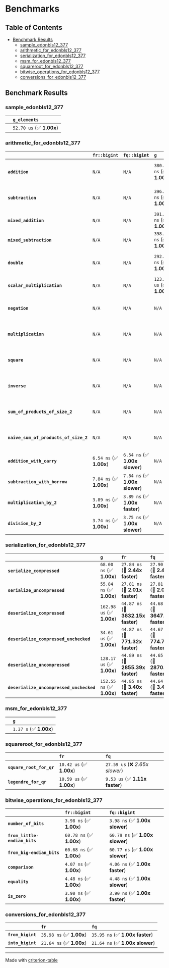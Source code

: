 # Benchmarks

## Table of Contents

- [Benchmark Results](#benchmark-results)
    - [sample_edonbls12_377](#sample_edonbls12_377)
    - [arithmetic_for_edonbls12_377](#arithmetic_for_edonbls12_377)
    - [serialization_for_edonbls12_377](#serialization_for_edonbls12_377)
    - [msm_for_edonbls12_377](#msm_for_edonbls12_377)
    - [squareroot_for_edonbls12_377](#squareroot_for_edonbls12_377)
    - [bitwise_operations_for_edonbls12_377](#bitwise_operations_for_edonbls12_377)
    - [conversions_for_edonbls12_377](#conversions_for_edonbls12_377)

## Benchmark Results

### sample_edonbls12_377

|        | `g_elements`              |
|:-------|:------------------------- |
|        | `52.70 us` (✅ **1.00x**)  |

### arithmetic_for_edonbls12_377

|                                       | `fr::bigint`            | `fq::bigint`                   | `g`                       | `fq`                            | `fr`                             |
|:--------------------------------------|:------------------------|:-------------------------------|:--------------------------|:--------------------------------|:-------------------------------- |
| **`addition`**                        | `N/A`                   | `N/A`                          | `380.03 ns` (✅ **1.00x**) | `8.29 ns` (🚀 **45.85x faster**) | `8.13 ns` (🚀 **46.73x faster**)  |
| **`subtraction`**                     | `N/A`                   | `N/A`                          | `396.37 ns` (✅ **1.00x**) | `8.74 ns` (🚀 **45.36x faster**) | `8.60 ns` (🚀 **46.08x faster**)  |
| **`mixed_addition`**                  | `N/A`                   | `N/A`                          | `391.65 ns` (✅ **1.00x**) | `N/A`                           | `N/A`                            |
| **`mixed_subtraction`**               | `N/A`                   | `N/A`                          | `398.15 ns` (✅ **1.00x**) | `N/A`                           | `N/A`                            |
| **`double`**                          | `N/A`                   | `N/A`                          | `292.16 ns` (✅ **1.00x**) | `9.08 ns` (🚀 **32.17x faster**) | `5.27 ns` (🚀 **55.43x faster**)  |
| **`scalar_multiplication`**           | `N/A`                   | `N/A`                          | `123.59 us` (✅ **1.00x**) | `N/A`                           | `N/A`                            |
| **`negation`**                        | `N/A`                   | `N/A`                          | `N/A`                     | `5.94 ns` (✅ **1.00x slower**)  | `5.94 ns` (✅ **1.00x**)          |
| **`multiplication`**                  | `N/A`                   | `N/A`                          | `N/A`                     | `37.29 ns` (✅ **1.00x slower**) | `37.25 ns` (✅ **1.00x**)         |
| **`square`**                          | `N/A`                   | `N/A`                          | `N/A`                     | `31.74 ns` (✅ **1.01x slower**) | `31.54 ns` (✅ **1.00x**)         |
| **`inverse`**                         | `N/A`                   | `N/A`                          | `N/A`                     | `6.60 us` (✅ **1.04x slower**)  | `6.35 us` (✅ **1.00x**)          |
| **`sum_of_products_of_size_2`**       | `N/A`                   | `N/A`                          | `N/A`                     | `53.06 ns` (✅ **1.01x slower**) | `52.65 ns` (✅ **1.00x**)         |
| **`naive_sum_of_products_of_size_2`** | `N/A`                   | `N/A`                          | `N/A`                     | `82.16 ns` (✅ **1.01x faster**) | `83.04 ns` (✅ **1.00x**)         |
| **`addition_with_carry`**             | `6.54 ns` (✅ **1.00x**) | `6.54 ns` (✅ **1.00x slower**) | `N/A`                     | `N/A`                           | `N/A`                            |
| **`subtraction_with_borrow`**         | `7.84 ns` (✅ **1.00x**) | `7.84 ns` (✅ **1.00x slower**) | `N/A`                     | `N/A`                           | `N/A`                            |
| **`multiplication_by_2`**             | `3.89 ns` (✅ **1.00x**) | `3.89 ns` (✅ **1.00x faster**) | `N/A`                     | `N/A`                           | `N/A`                            |
| **`division_by_2`**                   | `3.74 ns` (✅ **1.00x**) | `3.75 ns` (✅ **1.00x slower**) | `N/A`                     | `N/A`                           | `N/A`                            |

### serialization_for_edonbls12_377

|                                          | `g`                       | `fr`                               | `fq`                                |
|:-----------------------------------------|:--------------------------|:-----------------------------------|:----------------------------------- |
| **`serialize_compressed`**               | `68.00 ns` (✅ **1.00x**)  | `27.84 ns` (🚀 **2.44x faster**)    | `27.90 ns` (🚀 **2.44x faster**)     |
| **`serialize_uncompressed`**             | `55.84 ns` (✅ **1.00x**)  | `27.81 ns` (🚀 **2.01x faster**)    | `27.81 ns` (🚀 **2.01x faster**)     |
| **`deserialize_compressed`**             | `162.98 us` (✅ **1.00x**) | `44.87 ns` (🚀 **3632.15x faster**) | `44.68 ns` (🚀 **3647.62x faster**)  |
| **`deserialize_compressed_unchecked`**   | `34.61 us` (✅ **1.00x**)  | `44.87 ns` (🚀 **771.32x faster**)  | `44.67 ns` (🚀 **774.74x faster**)   |
| **`deserialize_uncompressed`**           | `128.17 us` (✅ **1.00x**) | `44.89 ns` (🚀 **2855.39x faster**) | `44.65 ns` (🚀 **2870.76x faster**)  |
| **`deserialize_uncompressed_unchecked`** | `152.55 ns` (✅ **1.00x**) | `44.85 ns` (🚀 **3.40x faster**)    | `44.64 ns` (🚀 **3.42x faster**)     |

### msm_for_edonbls12_377

|        | `g`                     |
|:-------|:----------------------- |
|        | `1.37 s` (✅ **1.00x**)  |

### squareroot_for_edonbls12_377

|                          | `fr`                     | `fq`                             |
|:-------------------------|:-------------------------|:-------------------------------- |
| **`square_root_for_qr`** | `10.42 us` (✅ **1.00x**) | `27.59 us` (❌ *2.65x slower*)    |
| **`legendre_for_qr`**    | `10.59 us` (✅ **1.00x**) | `9.53 us` (✅ **1.11x faster**)   |

### bitwise_operations_for_edonbls12_377

|                               | `fr::bigint`             | `fq::bigint`                     |
|:------------------------------|:-------------------------|:-------------------------------- |
| **`number_of_bits`**          | `3.98 ns` (✅ **1.00x**)  | `3.98 ns` (✅ **1.00x slower**)   |
| **`from_little-endian_bits`** | `60.78 ns` (✅ **1.00x**) | `60.79 ns` (✅ **1.00x slower**)  |
| **`from_big-endian_bits`**    | `60.68 ns` (✅ **1.00x**) | `60.77 ns` (✅ **1.00x slower**)  |
| **`comparison`**              | `4.07 ns` (✅ **1.00x**)  | `4.06 ns` (✅ **1.00x faster**)   |
| **`equality`**                | `4.48 ns` (✅ **1.00x**)  | `4.48 ns` (✅ **1.00x slower**)   |
| **`is_zero`**                 | `3.90 ns` (✅ **1.00x**)  | `3.90 ns` (✅ **1.00x faster**)   |

### conversions_for_edonbls12_377

|                   | `fr`                     | `fq`                             |
|:------------------|:-------------------------|:-------------------------------- |
| **`from_bigint`** | `35.98 ns` (✅ **1.00x**) | `35.95 ns` (✅ **1.00x faster**)  |
| **`into_bigint`** | `21.64 ns` (✅ **1.00x**) | `21.64 ns` (✅ **1.00x slower**)  |

---
Made with [criterion-table](https://github.com/nu11ptr/criterion-table)

